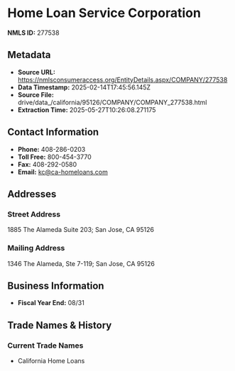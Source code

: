 # Home Loan Service Corporation

**NMLS ID:** 277538

## Metadata
- **Source URL:** https://nmlsconsumeraccess.org/EntityDetails.aspx/COMPANY/277538
- **Data Timestamp:** 2025-02-14T17:45:56.145Z
- **Source File:** drive/data_/california/95126/COMPANY/COMPANY_277538.html
- **Extraction Time:** 2025-05-27T10:26:08.271175

## Contact Information
- **Phone:** 408-286-0203
- **Toll Free:** 800-454-3770
- **Fax:** 408-292-0580
- **Email:** kc@ca-homeloans.com

## Addresses
### Street Address
1885 The Alameda Suite 203; San Jose, CA 95126

### Mailing Address
1346 The Alameda, Ste 7-119; San Jose, CA 95126

## Business Information
- **Fiscal Year End:** 08/31

## Trade Names & History
### Current Trade Names
- California Home Loans
